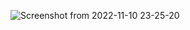 ![Screenshot from 2022-11-10 23-25-20](https://user-images.githubusercontent.com/117808469/201170925-08a72e00-cea7-4b71-b361-9846440d2cd9.png)
